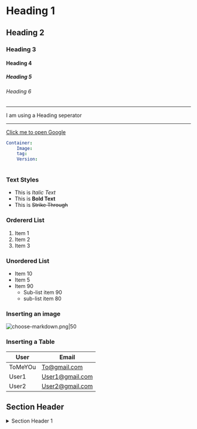 <!--Headings-->
# Heading 1

## Heading 2

### Heading 3

#### Heading 4

##### Heading 5

###### Heading 6

<!--seperator ----->
---
I am using a Heading seperator

---

<!--Inserting a Url--->
[Click me to open Google](https://www.google.com)

<!---Code Block-->
```Yaml
Container:
    Image:
    tag:
    Version:
    
```

### Text Styles
<!---Italic-->
* This is *Italic Text*
* This is **Bold Text**
* This is ~~Strike Through~~

### Ordererd List

1. Item 1
2. Item 2
3. Item 3

### Unordered List

* Item 10
* Item 5
* Item 90
  * Sub-list item 90
  * sub-list item 80

### Inserting an image

![choose-markdown.png|50](https://css-tricks.com/wp-content/uploads/2016/01/choose-markdown.jpg)

### Inserting a Table

| User        |  Email         |  
--------------|----------------|
|ToMeYOu      |To@gmail.com    |
|User1        | User1@gmail.com|
|User2        | User2@gmail.com|


## Section Header
<details  background-color = "blue">
<summary>Section Header 1
</summary>
Hello 1
  <details>
  <summary> Sub section sub 1</summary>

  </details>
Hello 2
<details>
    <summary>section sub 2<summary>


</details>


</details>